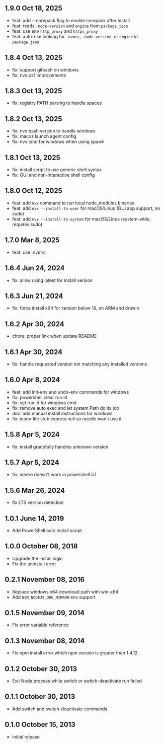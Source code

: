 ## 1.9.0 Oct 18, 2025

- feat: add --corepack flag to enable corepack after install
- feat: reads `.node-version` and `engine` from `package.json`
- feat: use env `http_proxy` and `https_proxy`
- feat: auto-use looking for `.nvmrc`, `.node-version`, or `engine` in `package.json`

## 1.8.4 Oct 13, 2025

- fix: support gitbash on windows
- fix: nvx.ps1 improvements

## 1.8.3 Oct 13, 2025

- fix: registry PATH parsing to handle spaces

## 1.8.2 Oct 13, 2025

- fix: nvx bash version to handle windows
- fix: macos launch agent config
- fix: nvx.cmd for windows when using spawn

## 1.8.1 Oct 13, 2025

- fix: install script to use generic shell syntax
- fix: GUI and non-interactive shell config

## 1.8.0 Oct 12, 2025

- feat: add `nvx` command to run local node_modules binaries
- feat: add `nvx --install-to-user` for macOS/Linux (GUI app support, no sudo)
- feat: add `nvx --install-to-system` for macOS/Linux (system-wide, requires sudo)

## 1.7.0 Mar 8, 2025

- feat: use .nvmrc

## 1.6.4 Jun 24, 2024

- fix: allow using latest for install version

## 1.6.3 Jun 21, 2024

- fix: force install x64 for version below 16, on ARM and drawin

## 1.6.2 Apr 30, 2024

- chore: proper link when update README

## 1.6.1 Apr 30, 2024

- fix: handle requested version not matching any installed versions

## 1.6.0 Apr 8, 2024

- feat: add init-env and undo-env commands for windows
- fix: powershell clear run id
- fix: set run id for windows cmd
- fix: remove auto exec and let system Path do its job
- doc: add manual install instructions for windows
- fix: iconv-lite stub exports null so needle won't use it

## 1.5.8 Apr 5, 2024

- fix: install gracefully handles unknown version

## 1.5.7 Apr 5, 2024

- fix: where doesn't work in powershell 5.1

## 1.5.6 Mar 26, 2024

- fix LTS version detection

## 1.0.1 June 14, 2019

- Add PowerShell auto install script

## 1.0.0 October 08, 2018

- Upgrade the install logic
- Fix the uninstall error

## 0.2.1 November 08, 2016

- Replace windows x64 download path with win-x64
- Add `NVM_NODEJS_ORG_MIRROR` env support

## 0.1.5 November 09, 2014

- Fix error variable reference

## 0.1.3 November 08, 2014

- Fix npm install error which npm version is greater then 1.4.12

## 0.1.2 October 30, 2013

- Exit Node process while switch or switch-deactivate run failed

## 0.1.1 October 30, 2013

- Add switch and switch-deactivate commands

## 0.1.0 October 15, 2013

- Initial release
